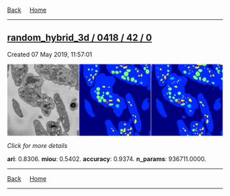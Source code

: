 
[Back](..)&nbsp;&nbsp;&nbsp;&nbsp;&nbsp;[Home](https://leapmanlab.github.io/snapshots)

---

<div class="summary"><a href="0"><h2>random_hybrid_3d / 0418 / 42 / 0</h2></a><p>Created 07 May 2019, 11:57:01
</p><a href="0"><img src="0/media/summary.png" align="center"></a><p>
<i>Click for more details</i>
</p></div>

**ari**: 0.8306. **miou**: 0.5402. **accuracy**: 0.9374. **n_params**: 936711.0000. 

---

[Back](..)&nbsp;&nbsp;&nbsp;&nbsp;&nbsp;[Home](https://leapmanlab.github.io/snapshots)

---